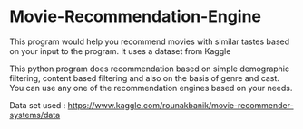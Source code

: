 # Movie-Recommendation-Engine
This program would help you recommend movies with similar tastes based on your input to the program. It uses a dataset from Kaggle

This python program does recommendation based on simple demographic filtering, content based filtering and also on the basis of genre and cast.
You can use any one of the recommendation engines based on your needs.

Data set used : https://www.kaggle.com/rounakbanik/movie-recommender-systems/data
